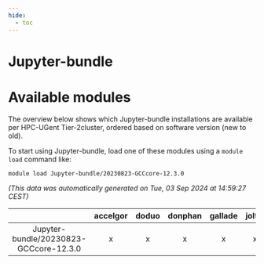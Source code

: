 ```yaml
---
hide:
  - toc
---
```


Jupyter-bundle
==============

# Available modules


The overview below shows which Jupyter-bundle installations are available per HPC-UGent Tier-2cluster, ordered based on software version (new to old).

To start using Jupyter-bundle, load one of these modules using a `module load` command like:

```shell
module load Jupyter-bundle/20230823-GCCcore-12.3.0
```

*(This data was automatically generated on Tue, 03 Sep 2024 at 14:59:27 CEST)*  

| |accelgor|doduo|donphan|gallade|joltik|shinx|skitty|
| :---: | :---: | :---: | :---: | :---: | :---: | :---: | :---: |
|Jupyter-bundle/20230823-GCCcore-12.3.0|x|x|x|x|x|x|x|
